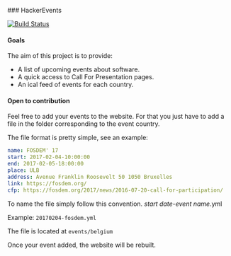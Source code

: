 ### HackerEvents

[![Build Status](https://travis-ci.org/frankrousseau/hackerevents.svg?branch=master)](https://travis-ci.org/frankrousseau/hackerevents)

#### Goals

The aim of this project is to provide:

* A list of upcoming events about software.
* A quick access to Call For Presentation pages.
* An ical feed of events for each country.


#### Open to contribution

Feel free to add your events to the website. For that you just have to add a file in the folder corresponding to the event country.

The file format is pretty simple, see an example:

```yaml
name: FOSDEM' 17
start: 2017-02-04-10:00:00
end: 2017-02-05-18:00:00
place: ULB
address: Avenue Franklin Roosevelt 50 1050 Bruxelles
link: https://fosdem.org/
cfp: https://fosdem.org/2017/news/2016-07-20-call-for-participation/
```

To name the file simply follow this convention.
*start date*-*event name*.yml

Example: `20170204-fosdem.yml`

The file is located at `events/belgium`

Once your event added, the website will be rebuilt. 

